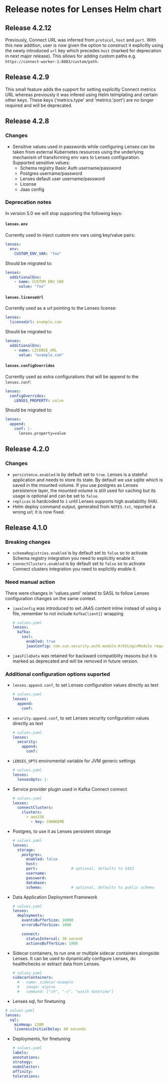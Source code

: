 # Release notes for Lenses Helm chart

## Release 4.2.12

Previously, Connect URL was inferred from `protocol`, `host` and
`port`. With this new addition, user is now given the option to
construct it explicitly using the newly introduced `url`  key which
precedes `host` (marked for deprecation in next major release). This
allows for adding custom paths e.g. `https://connect-worker-1:8083/custom/path`.

## Release 4.2.9

This small feature adds the support for setting explicitly Connect metrics URL
whereas previously it was infered using Helm telmplating and certain
other keys. These keys ('metrics.type' and 'metrics.'port') are no
longer required and will be deprecated.

## Release 4.2.8

### Changes

- Sensitive values used in passwords while configuring Lenses can be taken from external Kubernetes resources using the underlying mechanism of transforming env vars to Lenses configuration. <br/> Supported sensitive values:
  - Schema registry Basic Auth username/password
  - Postgres username/password
  - Lenses default user username/password
  - License
  - Jaas config

### Deprecation notes

In version 5.0 we will stop supporting the following keys:

#### `lenses.env`

Currently used to inject custom env vars using key/value pairs:

```yaml
lenses:
  env:
    CUSTOM_ENV_VAR: "foo"
```

Should be migrated to:

```yaml
lenses:
  additionalEnv:
    - name: CUSTOM_ENV_VAR
      value: "foo"
```

#### `lenses.licenseUrl`

Currently used as a url pointing to the Lenses license:

```yaml
lenses:
  licenseUrl: example.com
```

Should be migrated to:

```yaml
lenses:
  additionalEnv:
    - name: LICENSE_URL
      value: "example.com"
```

#### `lenses.configOverrides`

Currently used as extra configurations that will be append to the `lenses.conf`:

```yaml
lenses:
  configOverrides:
    LENSES_PROPERTY: value
```

Should be migrated to:

```yaml
lenses:
  append:
    conf: |-
      lenses.property=value
```

## Release 4.2.0

### Changes

- `persistence.enabled` is by default set to `true`. Lenses is a stateful application and needs to store its state. By default we use sqlite which is saved in the mounted volume. If you use postgres as Lenses persistence layer, the mounted volume is still used for caching but its usage is optional and can be set to `false`.
- `replicas` is hardcoded to `1` until Lenses supports high availability (HA).
- Helm deploy command output, generated from `NOTES.txt`, reported a wrong url; it is now fixed.

## Release 4.1.0

### Breaking changes

- `schemaRegistries.enabled` is by default set to `false` so to activate Schema registry integration you need to explicitly enable it.
- `connectClusters.enabled` is by default set to `false` so to activate Connect clusters integration you need to explicitly enable it.

### Need manual action

There were changes in 'values.yaml' related to SASL to follow Lenses configuration changes on the same context.

- `jaasConfig` was introduced to set JAAS content inline instead of using a file, remember to not include `KafkaClient{}` wrapping
  ```yaml
  # values.yaml
  lenses:
    kafka:
      sasl:
        enabled: true
        jaasConfig: com.sun.security.auth.module.Krb5LoginModule required useKeyTab=true keyTab="lenses.keytab" storeKey=true useTicketCache=false serviceName=kafka principal="lenses@TESTING.LENSES.IO";
  ```
- `jaasFileData` was retained for backward compatibilty reasons but it is marked as deprecated and will be removed in future version.

### Additional configuration options suported

- `lenses.append.conf`, to set Lenses configuration values directly as text
  ```yaml
  # values.yaml
  lenses:
    append:
      conf:
  ```
- `security.append.conf`, to set Lenses security configuration values directly as text
  ```yaml
  # values.yaml
  lenses:
    security:
      append:
        conf:
  ```
- `LENSES_OPTS` enviromental variable for JVM generic settings
  ```yaml
  # values.yaml
  lenses:
    lensesOpts: |-
  ```
- Service provider plugin used in Kafka Connect connect
  ```yaml
  # values.yaml
  lenses:
    connectClusters:
      clusters:
        - aes256
          - key: CHANGEME
  ```
- Postgres, to use it as Lenses persistent storage
  ```yaml
  # values.yaml
  lenses:
    storage:
      postgres:
        enabled: false
        host:
        port:               # optional, defaults to 5432
        username:
        password:
        database:
        schema:             # optional, defaults to public schema
  ```
- Data Application Deployment Framework
  ```yaml
  # values.yaml
  lenses:
    deployments:
      eventsBufferSize: 10000
      errorsBufferSize: 1000

      connect:
        statusInterval: 30 second
        actionsBufferSize: 1000
  ```
- Sidecar containers, to run one or multiple sidecar containers alongside Lenses. It can be used to dynamically configure Lenses, do healthchecks or extract data from Lenses.
  ```yaml
  # values.yaml
  sidecarContainers:
    # - name: sidecar-example
    #   image: alpine
    #   command: ["sh", "-c", "watch datetime"]
  ```
-  Lenses sql, for finetuning
  ```yaml
  # values.yaml
  lenses:
    sql:
      minHeap: 128M
      livenessInitialDelay: 60 seconds
  ```
- Deployments, for finetuning
  ```yaml
  # values.yaml
  labels:
  annotations:
  strategy:
  nodeSlector:
  affinity:
  tolerations:
  ```
